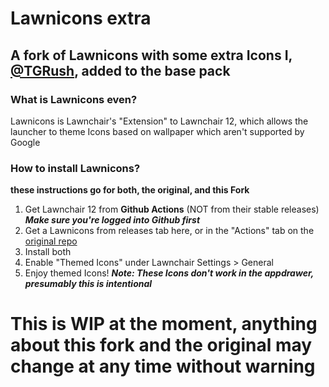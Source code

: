 # Lawnicons extra
## A fork of Lawnicons with some extra Icons I, [@TGRush](https://github.com/TGRush), added to the base pack

### What is Lawnicons even?
Lawnicons is Lawnchair's "Extension" to Lawnchair 12, which allows the launcher to theme Icons based on wallpaper which aren't supported by Google

### How to install Lawnicons?
**these instructions go for both, the original, and this Fork**

1. Get Lawnchair 12 from **Github Actions** (NOT from their stable releases) ***Make sure you're logged into Github first***
2. Get a Lawnicons from releases tab here, or in the "Actions" tab on the [original repo](https://github.com/LawnchairLauncher/Lawnicons)
3. Install both
4. Enable "Themed Icons" under Lawnchair Settings > General 
5. Enjoy themed Icons!
***Note: These Icons don't work in the appdrawer, presumably this is intentional***

# This is WIP at the moment, anything about this fork and the original may change at any time without warning
